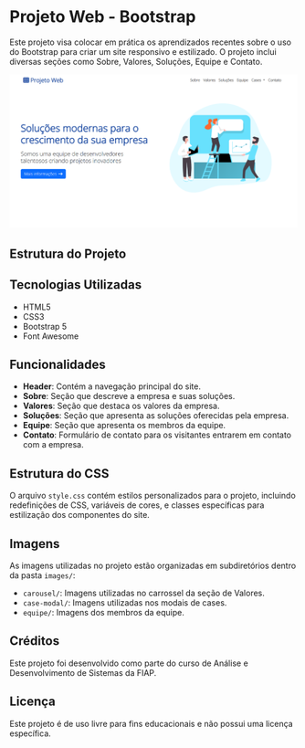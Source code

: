 # Projeto Web - Bootstrap

Este projeto visa colocar em prática os aprendizados recentes sobre o uso do Bootstrap para criar um site responsivo e estilizado. O projeto inclui diversas seções como Sobre, Valores, Soluções, Equipe e Contato.

![Prévia do Projeto](./images/project-preview.png)

## Estrutura do Projeto

## Tecnologias Utilizadas

- HTML5
- CSS3
- Bootstrap 5
- Font Awesome

## Funcionalidades

- **Header**: Contém a navegação principal do site.
- **Sobre**: Seção que descreve a empresa e suas soluções.
- **Valores**: Seção que destaca os valores da empresa.
- **Soluções**: Seção que apresenta as soluções oferecidas pela empresa.
- **Equipe**: Seção que apresenta os membros da equipe.
- **Contato**: Formulário de contato para os visitantes entrarem em contato com a empresa.

## Estrutura do CSS

O arquivo `style.css` contém estilos personalizados para o projeto, incluindo redefinições de CSS, variáveis de cores, e classes específicas para estilização dos componentes do site.

## Imagens

As imagens utilizadas no projeto estão organizadas em subdiretórios dentro da pasta `images/`:

- `carousel/`: Imagens utilizadas no carrossel da seção de Valores.
- `case-modal/`: Imagens utilizadas nos modais de cases.
- `equipe/`: Imagens dos membros da equipe.

## Créditos

Este projeto foi desenvolvido como parte do curso de Análise e Desenvolvimento de Sistemas da FIAP.

## Licença

Este projeto é de uso livre para fins educacionais e não possui uma licença específica.